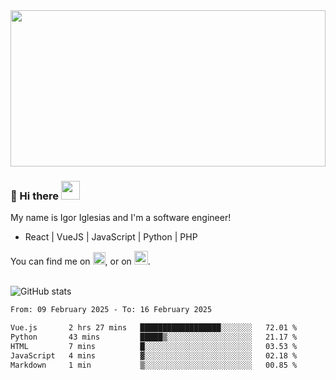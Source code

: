 <img src="https://c.tenor.com/KjVxfRrrncUAAAAd/matrix.gif" width="100%" height="250px">

### 🔭 Hi there <img src="https://raw.githubusercontent.com/MartinHeinz/MartinHeinz/master/wave.gif" width="30px">


My name is Igor Iglesias and I'm a software engineer!
<br>

<ul>
  <li> React | VueJS | JavaScript | Python | PHP </li>
</ul>
You can find me on <a href="https://twitter.com/IgorIglesias5"><img src="https://i.imgur.com/JLLlB5S.png" width="20px"></a>, or on <a href="https://www.linkedin.com/in/igor-iglesias-62478428/"><img src="https://i.imgur.com/PXyIkWx.png" width="22px"></a>.

<br>
<br>

![GitHub stats](https://github-readme-stats.vercel.app/api?username=igoiglesias&show_icons=true&count_private=true&theme=chartreuse-dark&hide_title=true)

<!--START_SECTION:waka-->

```txt
From: 09 February 2025 - To: 16 February 2025

Vue.js       2 hrs 27 mins   ██████████████████░░░░░░░   72.01 %
Python       43 mins         █████▒░░░░░░░░░░░░░░░░░░░   21.17 %
HTML         7 mins          █░░░░░░░░░░░░░░░░░░░░░░░░   03.53 %
JavaScript   4 mins          ▓░░░░░░░░░░░░░░░░░░░░░░░░   02.18 %
Markdown     1 min           ▒░░░░░░░░░░░░░░░░░░░░░░░░   00.85 %
```

<!--END_SECTION:waka-->
